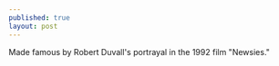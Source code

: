 ```yaml
---
published: true
layout: post
---
```


Made famous by Robert Duvall's portrayal in the 1992 film "Newsies."

